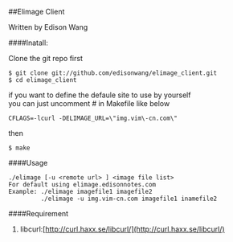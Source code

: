 ##Elimage Client

Written by Edison Wang

####Inatall:

Clone the git repo first    

    $ git clone git://github.com/edisonwang/elimage_client.git
    $ cd elimage_client

if you want to define the defaule site to use by yourself     
you can just uncomment # in Makefile like below 
    
    CFLAGS=-lcurl -DELIMAGE_URL=\"img.vim\-cn.com\"

then    

    $ make

####Usage 

    ./elimage [-u <remote url> ] <image file list>
    For default using elimage.edisonnotes.com 
    Example: ./elimage imagefile1 imagefile2 
             ./elimage -u img.vim-cn.com imagefile1 inamefile2

####Requirement

1. libcurl:[http://curl.haxx.se/libcurl/](http://curl.haxx.se/libcurl/)
